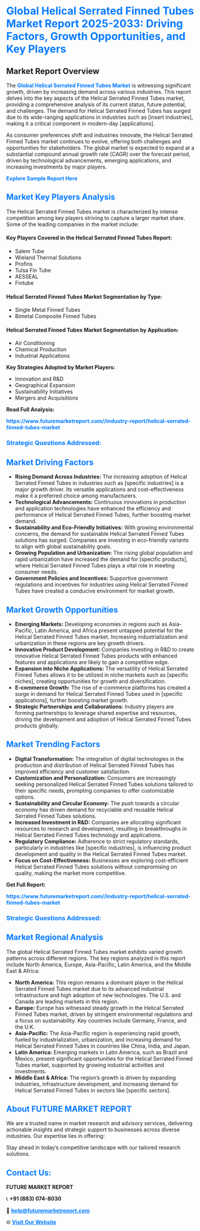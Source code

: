 <h1 style="color: #007BFF;">Global Helical Serrated Finned Tubes Market Report 2025-2033: Driving Factors, Growth Opportunities, and Key Players</h1>

<section id="overview">
<h2>Market Report Overview</h2>
<p>The <a href="https://www.futuremarketreport.com//industry-report/helical-serrated-finned-tubes-market" style="color: #007BFF; text-decoration: none;"><strong>Global Helical Serrated Finned Tubes Market</strong></a> is witnessing significant growth, driven by increasing demand across various industries. This report delves into the key aspects of the Helical Serrated Finned Tubes market, providing a comprehensive analysis of its current status, future potential, and challenges. The demand for Helical Serrated Finned Tubes has surged due to its wide-ranging applications in industries such as [insert industries], making it a critical component in modern-day [applications].</p>
<p>As consumer preferences shift and industries innovate, the Helical Serrated Finned Tubes market continues to evolve, offering both challenges and opportunities for stakeholders. The global market is expected to expand at a substantial compound annual growth rate (CAGR) over the forecast period, driven by technological advancements, emerging applications, and increasing investments by major players.</p>
</section>

<section id="overview">
<p><a href="https://www.futuremarketreport.com//request-sample/reportId=92670" style="color: #007BFF; text-decoration: none;"><strong>Explore Sample Report Here</strong></a></p>
</section>

<section id="key-players">
<h2 style="color: #007BFF;">Market Key Players Analysis</h2>
<p>The Helical Serrated Finned Tubes market is characterized by intense competition among key players striving to capture a larger market share. Some of the leading companies in the market include:</p>
<h4>Key Players Covered in the Helical Serrated Finned Tubes Report:</h4>
<ul><li>Salem Tube</li><li>Wieland Thermal Solutions</li><li>Profins</li><li>Tulsa Fin Tube</li><li>AESSEAL</li><li>Fintube</li></ul>
<h4>Helical Serrated Finned Tubes Market Segmentation by Type:</h4>
<ul><li>Single Metal Finned Tubes</li><li>Bimetal Composite Finned Tubes</li></ul>

<h4>Helical Serrated Finned Tubes Market Segmentation by Application:</h4>
<ul><li>Air Conditioning</li><li>Chemical Production</li><li>Industrial Applications</li></ul>
<p><strong>Key Strategies Adopted by Market Players:</strong></p>
<ul>
<li>Innovation and R&D</li>
<li>Geographical Expansion</li>
<li>Sustainability Initiatives</li>
<li>Mergers and Acquisitions</li>
</ul>
</section>

<section>
<p><strong>Read Full Analysis: </strong></p><a href="https://www.futuremarketreport.com//industry-report/helical-serrated-finned-tubes-market" style="color: #007BFF; text-decoration: none;"><strong>https://www.futuremarketreport.com//industry-report/helical-serrated-finned-tubes-market</strong></a>
<h3 style="color: #007BFF;">Strategic Questions Addressed:</h3>
</section>

<section id="driving-factors">
<h2 style="color: #007BFF;">Market Driving Factors</h2>
<ul>
<li><strong>Rising Demand Across Industries:</strong> The increasing adoption of Helical Serrated Finned Tubes in industries such as [specific industries] is a major growth driver. Its versatile applications and cost-effectiveness make it a preferred choice among manufacturers.</li>
<li><strong>Technological Advancements:</strong> Continuous innovations in production and application technologies have enhanced the efficiency and performance of Helical Serrated Finned Tubes, further boosting market demand.</li>
<li><strong>Sustainability and Eco-Friendly Initiatives:</strong> With growing environmental concerns, the demand for sustainable Helical Serrated Finned Tubes solutions has surged. Companies are investing in eco-friendly variants to align with global sustainability goals.</li>
<li><strong>Growing Population and Urbanization:</strong> The rising global population and rapid urbanization have increased the demand for [specific products], where Helical Serrated Finned Tubes plays a vital role in meeting consumer needs.</li>
<li><strong>Government Policies and Incentives:</strong> Supportive government regulations and incentives for industries using Helical Serrated Finned Tubes have created a conducive environment for market growth.</li>
</ul>
</section>

<section id="growth-opportunities">
<h2 style="color: #007BFF;">Market Growth Opportunities</h2>
<ul>
<li><strong>Emerging Markets:</strong> Developing economies in regions such as Asia-Pacific, Latin America, and Africa present untapped potential for the Helical Serrated Finned Tubes market. Increasing industrialization and urbanization in these regions are key growth drivers.</li>
<li><strong>Innovative Product Development:</strong> Companies investing in R&D to create innovative Helical Serrated Finned Tubes products with enhanced features and applications are likely to gain a competitive edge.</li>
<li><strong>Expansion into Niche Applications:</strong> The versatility of Helical Serrated Finned Tubes allows it to be utilized in niche markets such as [specific niches], creating opportunities for growth and diversification.</li>
<li><strong>E-commerce Growth:</strong> The rise of e-commerce platforms has created a surge in demand for Helical Serrated Finned Tubes used in [specific applications], further boosting market growth.</li>
<li><strong>Strategic Partnerships and Collaborations:</strong> Industry players are forming partnerships to leverage shared expertise and resources, driving the development and adoption of Helical Serrated Finned Tubes products globally.</li>
</ul>
</section>

<section id="trending-factors">
<h2 style="color: #007BFF;">Market Trending Factors</h2>
<ul>
<li><strong>Digital Transformation:</strong> The integration of digital technologies in the production and distribution of Helical Serrated Finned Tubes has improved efficiency and customer satisfaction.</li>
<li><strong>Customization and Personalization:</strong> Consumers are increasingly seeking personalized Helical Serrated Finned Tubes solutions tailored to their specific needs, prompting companies to offer customizable options.</li>
<li><strong>Sustainability and Circular Economy:</strong> The push towards a circular economy has driven demand for recyclable and reusable Helical Serrated Finned Tubes solutions.</li>
<li><strong>Increased Investment in R&D:</strong> Companies are allocating significant resources to research and development, resulting in breakthroughs in Helical Serrated Finned Tubes technology and applications.</li>
<li><strong>Regulatory Compliance:</strong> Adherence to strict regulatory standards, particularly in industries like [specific industries], is influencing product development and quality in the Helical Serrated Finned Tubes market.</li>
<li><strong>Focus on Cost-Effectiveness:</strong> Businesses are exploring cost-efficient Helical Serrated Finned Tubes solutions without compromising on quality, making the market more competitive.</li>
</ul>
</section>

<section>
<p><strong>Get Full Report: </strong></p><a href="https://www.futuremarketreport.com//industry-report/helical-serrated-finned-tubes-market" style="color: #007BFF; text-decoration: none;"><strong>https://www.futuremarketreport.com//industry-report/helical-serrated-finned-tubes-market</strong></a>
<h3 style="color: #007BFF;">Strategic Questions Addressed:</h3>
</section>


<section id="regional-analysis">
<h2 style="color: #007BFF;">Market Regional Analysis</h2>
<p>The global Helical Serrated Finned Tubes market exhibits varied growth patterns across different regions. The key regions analyzed in this report include North America, Europe, Asia-Pacific, Latin America, and the Middle East & Africa:</p>
<ul>
<li><strong>North America:</strong> This region remains a dominant player in the Helical Serrated Finned Tubes market due to its advanced industrial infrastructure and high adoption of new technologies. The U.S. and Canada are leading markets in this region.</li>
<li><strong>Europe:</strong> Europe has witnessed steady growth in the Helical Serrated Finned Tubes market, driven by stringent environmental regulations and a focus on sustainability. Key countries include Germany, France, and the U.K.</li>
<li><strong>Asia-Pacific:</strong> The Asia-Pacific region is experiencing rapid growth, fueled by industrialization, urbanization, and increasing demand for Helical Serrated Finned Tubes in countries like China, India, and Japan.</li>
<li><strong>Latin America:</strong> Emerging markets in Latin America, such as Brazil and Mexico, present significant opportunities for the Helical Serrated Finned Tubes market, supported by growing industrial activities and investments.</li>
<li><strong>Middle East & Africa:</strong> The region’s growth is driven by expanding industries, infrastructure development, and increasing demand for Helical Serrated Finned Tubes in sectors like [specific sectors].</li>
</ul>
</section>

<footer>
<h2 style="color: #007BFF;">About FUTURE MARKET REPORT</h2>
<p>We are a trusted name in market research and advisory services, delivering actionable insights and strategic support to businesses across diverse industries. Our expertise lies in offering:</p>

<p>Stay ahead in today’s competitive landscape with our tailored research solutions.</p>

<h2 style="color: #007BFF;">Contact Us:</h2>
<p><strong>FUTURE MARKET REPORT</strong></p>
<p>📞 <strong>+91 (883) 074-8030</strong></p>
<p>📧 <strong><a href="mailto:help@futuremarketreport.com" style="color: #007BFF;">help@futuremarketreport.com</a></strong></p>
<p>🌐 <strong><a href="https://www.futuremarketreport.com/" style="color: #007BFF;">Visit Our Website</a></strong></p>
</footer>